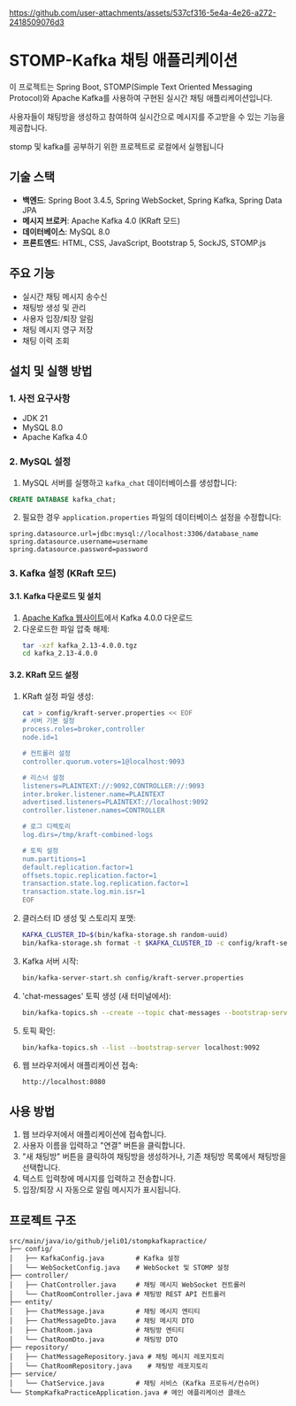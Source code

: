 


https://github.com/user-attachments/assets/537cf316-5e4a-4e26-a272-2418509076d3


# STOMP-Kafka 채팅 애플리케이션

이 프로젝트는 Spring Boot, STOMP(Simple Text Oriented Messaging Protocol)와 Apache Kafka를 사용하여 구현된 실시간 채팅 애플리케이션입니다. 

사용자들이 채팅방을 생성하고 참여하여 실시간으로 메시지를 주고받을 수 있는 기능을 제공합니다.

stomp 및 kafka를 공부하기 위한 프로젝트로 로컬에서 실행됩니다

## 기술 스택

- **백엔드**: Spring Boot 3.4.5, Spring WebSocket, Spring Kafka, Spring Data JPA
- **메시지 브로커**: Apache Kafka 4.0 (KRaft 모드)
- **데이터베이스**: MySQL 8.0
- **프론트엔드**: HTML, CSS, JavaScript, Bootstrap 5, SockJS, STOMP.js

## 주요 기능

- 실시간 채팅 메시지 송수신
- 채팅방 생성 및 관리
- 사용자 입장/퇴장 알림
- 채팅 메시지 영구 저장
- 채팅 이력 조회

## 설치 및 실행 방법

### 1. 사전 요구사항

- JDK 21
- MySQL 8.0
- Apache Kafka 4.0

### 2. MySQL 설정

1. MySQL 서버를 실행하고 `kafka_chat` 데이터베이스를 생성합니다:

```sql
CREATE DATABASE kafka_chat;
```

2. 필요한 경우 `application.properties` 파일의 데이터베이스 설정을 수정합니다:

```properties
spring.datasource.url=jdbc:mysql://localhost:3306/database_name
spring.datasource.username=username
spring.datasource.password=password
```

### 3. Kafka 설정 (KRaft 모드)

#### 3.1. Kafka 다운로드 및 설치

1. [Apache Kafka 웹사이트](https://kafka.apache.org/downloads)에서 Kafka 4.0.0 다운로드
2. 다운로드한 파일 압축 해제:
   ```bash
   tar -xzf kafka_2.13-4.0.0.tgz
   cd kafka_2.13-4.0.0
   ```

#### 3.2. KRaft 모드 설정

1. KRaft 설정 파일 생성:
   ```bash
   cat > config/kraft-server.properties << EOF
   # 서버 기본 설정
   process.roles=broker,controller
   node.id=1

   # 컨트롤러 설정
   controller.quorum.voters=1@localhost:9093

   # 리스너 설정
   listeners=PLAINTEXT://:9092,CONTROLLER://:9093
   inter.broker.listener.name=PLAINTEXT
   advertised.listeners=PLAINTEXT://localhost:9092
   controller.listener.names=CONTROLLER

   # 로그 디렉토리
   log.dirs=/tmp/kraft-combined-logs

   # 토픽 설정
   num.partitions=1
   default.replication.factor=1
   offsets.topic.replication.factor=1
   transaction.state.log.replication.factor=1
   transaction.state.log.min.isr=1
   EOF
   ```

2. 클러스터 ID 생성 및 스토리지 포맷:
   ```bash
   KAFKA_CLUSTER_ID=$(bin/kafka-storage.sh random-uuid)
   bin/kafka-storage.sh format -t $KAFKA_CLUSTER_ID -c config/kraft-server.properties
   ```

3. Kafka 서버 시작:
   ```bash
   bin/kafka-server-start.sh config/kraft-server.properties
   ```

4. 'chat-messages' 토픽 생성 (새 터미널에서):
   ```bash
   bin/kafka-topics.sh --create --topic chat-messages --bootstrap-server localhost:9092 --partitions 1 --replication-factor 1
   ```

5. 토픽 확인:
   ```bash
   bin/kafka-topics.sh --list --bootstrap-server localhost:9092
   ```


4. 웹 브라우저에서 애플리케이션 접속:
   ```
   http://localhost:8080
   ```

## 사용 방법

1. 웹 브라우저에서 애플리케이션에 접속합니다.
2. 사용자 이름을 입력하고 "연결" 버튼을 클릭합니다.
3. "새 채팅방" 버튼을 클릭하여 채팅방을 생성하거나, 기존 채팅방 목록에서 채팅방을 선택합니다.
4. 텍스트 입력창에 메시지를 입력하고 전송합니다.
5. 입장/퇴장 시 자동으로 알림 메시지가 표시됩니다.

## 프로젝트 구조

```
src/main/java/io/github/jeli01/stompkafkapractice/
├── config/
│   ├── KafkaConfig.java        # Kafka 설정
│   └── WebSocketConfig.java    # WebSocket 및 STOMP 설정
├── controller/
│   ├── ChatController.java     # 채팅 메시지 WebSocket 컨트롤러
│   └── ChatRoomController.java # 채팅방 REST API 컨트롤러
├── entity/
│   ├── ChatMessage.java        # 채팅 메시지 엔티티
│   ├── ChatMessageDto.java     # 채팅 메시지 DTO
│   ├── ChatRoom.java           # 채팅방 엔티티
│   └── ChatRoomDto.java        # 채팅방 DTO
├── repository/
│   ├── ChatMessageRepository.java # 채팅 메시지 레포지토리
│   └── ChatRoomRepository.java    # 채팅방 레포지토리
├── service/
│   └── ChatService.java        # 채팅 서비스 (Kafka 프로듀서/컨슈머)
└── StompKafkaPracticeApplication.java # 메인 애플리케이션 클래스
```
